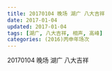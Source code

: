 ```yaml
---
title: 20170104 晚场 湖广 八大吉祥
date: 2017-01-04
updated: 2017-01-04
tags: [湖广, 八大吉祥, 相声, 高峰] 
categories: (2016)丙申年场次 
---
```

20170104 晚场 湖广 八大吉祥

